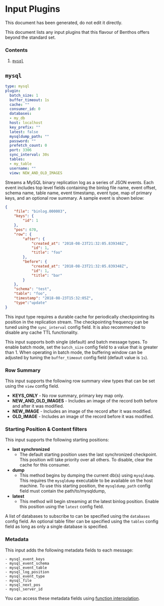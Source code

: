 Input Plugins
=============

This document has been generated, do not edit it directly.

This document lists any input plugins that this flavour of Benthos offers beyond
the standard set.

### Contents

1. [`mysql`](#mysql)

## `mysql`

``` yaml
type: mysql
plugin:
  batch_size: 1
  buffer_timeout: 1s
  cache: ""
  consumer_id: 0
  databases:
  - my_db
  host: localhost
  key_prefix: ""
  latest: false
  mysqldump_path: ""
  password: ""
  prefetch_count: 0
  port: 3306
  sync_interval: 30s
  tables:
  - my_table
  username: ""
  view: NEW_AND_OLD_IMAGES
```

Streams a MySQL binary replication log as a series of JSON events. Each event
includes top level fields containing the binlog file name, event offset, schema
name, table name, event timestamp, event type, map of primary keys, and an
optional row summary. A sample event is shown below:

``` json
{
	"file": "binlog.000003",
	"keys": {
		"id": 1
	},
	"pos": 670,
	"row": {
		"after": {
			"created_at": "2018-08-23T21:32:05.839348Z",
			"id": 1,
			"title": "foo"
		},
		"before": {
			"created_at": "2018-08-23T21:32:05.839348Z",
			"id": 1,
			"title": "bar"
		}
	},
	"schema": "test",
	"table": "foo",
	"timestamp": "2018-08-23T15:32:05Z",
	"type":"update"
}
```

This input type requires a durable cache for periodically checkpointing its
position in the replication stream. The checkpointing frequency can be tuned
using the `sync_interval` config field. It is also recommended to
disable any cache TTL functionality.

This input supports both single (default) and batch message types. To enable
batch mode, set the `batch_size` config field to a value that is
greater than 1. When operating in batch mode, the buffering window can be
adjusted by tuning the `buffer_timeout` config field (default value is
`1s`).

### Row Summary

This input supports the following row summary view types that can be set
using the `view` config field.
- **KEYS_ONLY** - No row summary, primary key map only.
- **NEW_AND_OLD_IMAGES** - Includes an image of the record both before
	and after it was modified.
- **NEW_IMAGE** - Includes an image of the record after it was modified.
- **OLD_IMAGE** - Includes an image of the record before it was modified.

### Starting Position & Content filters

This input supports the following starting positions:
- **last synchronized**
	- The default starting position uses the last synchronized checkpoint.
	This position will take priority over all others. To disable, clear the
	cache for this consumer.
- **dump**
	- This method begins by dumping the current db(s) using `mysqldump`.
	This requires the `mysqldump` executable to be available on the
	host machine. To use this starting position, the `mysqldump_path`
	config field must contain the path/to/mysqldump,
- **latest**
	- This method will begin streaming at the latest binlog position. Enable
	this position using the `latest` config field.

A list of databases to subscribe to can be specified using the `databases`
config field. An optional table filter can be specified using the `tables`
config field as long as only a single database is specified.

### Metadata

This input adds the following metadata fields to each message:

```
- mysql_event_keys
- mysql_event_schema
- mysql_event_table
- mysql_log_position
- mysql_event_type
- mysql_file
- mysql_next_pos
- mysql_server_id
```

You can access these metadata fields using
[function interpolation](../config_interpolation.md#metadata).

